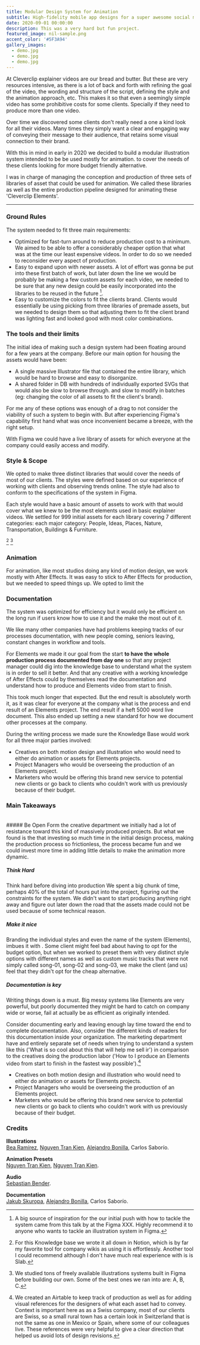 ```yaml
---
title: Modular Design System for Animation
subtitle: High-fidelity mobile app designs for a super awesome social media company.
date: 2020-09-01 00:00:00
description: This was a very hard but fun project.
featured_image: nil-sample.png
accent_color: '#5F3A94'
gallery_images:
  - demo.jpg
  - demo.jpg
  - demo.jpg
---
```


At Cleverclip explainer videos are our bread and butter. But these are very resources intensive, as there is a lot of back and forth with refining the goal of the video, the  wording and structure of the script, defining the style and the animation approach, etc. This makes it so that even a seemingly simple video has some prohibitive costs for some clients. Specially if they need to produce more than one video.

Over time we discovered some clients don't really need a one a kind look for all their videos. Many times they simply want a clear and engaging way of conveying their message to their audience, that retains some visual connection to their brand.

With this in mind in early in 2020 we decided to build a modular illustration system intended to be be used mostly for animation. to cover the needs of these clients looking for more budget friendly alternative.

I was in charge of managing the conception and production of three sets of libraries of asset that could be used for animation. We called these libraries as well as the entire production pipeline designed for animating these 'Cleverclip Elements'.
****


### Ground Rules
The system needed to fit three main requirements:

* Optimized for fast-turn around to reduce production cost to a minimum. We aimed to be able to offer a considerably cheaper option that what was at the time our least expensive videos. In order to do so we needed to reconsider every aspect of production.
* Easy to expand upon with newer assets. A lot of effort was gonna be put into these first batch of work, but later down the line we would be probably be making a few custom assets for each video, we needed to be sure that any new design could be easily incorporated into the libraries to be reused in the future [^1].
* Easy to customize the colors to fit the clients brand. Clients would essentially be using picking from three libraries of premade assets, but we needed to design them so that adjusting them to fit the client brand was lighting fast and looked good with most color combinations.



### The tools and their limits
The initial idea of making such a design system had been floating around for a few years at the company.  Before our main option for housing the assets would have been:
- A single massive Illustrator file that contained the entire library, which would be hard to browse and easy to disorganize.
- A shared folder in DB with hundreds of individually exported SVGs that would also  be slow to browse through. and slow to modify in batches (eg: changing the color of all assets to fit the client's brand).

For me any of these options was enough of a drag to not consider the viability of such a system to begin with. But after experiencing Figma's capability first hand what was once inconvenient became a breeze, with the right setup.

With Figma we could have a live library of assets for which everyone at the company could easily access and modify.



### Style & Scope
We opted to make three distinct libraries that would cover the needs of most of our clients. The styles were defined based on our experience of working with clients and observing trends online. The style had also to conform to the specifications of the system in Figma.

Each style would have a basic amount of assets to work with that would cover what we knew to be the most elements used in basic explainer videos. We settled for 999 initial assets for each library covering 7 different categories:  each major category: People, Ideas, Places, Nature, Transportation, Buildings & Furniture.

[^3] [^2]


### Animation
For animation, like most studios doing any kind of motion design, we work mostly with After Effects. It was easy to stick to After Effects for production, but we needed to speed things up. We opted to limit the



### Documentation
The system was optimized for efficiency but it would only be efficient on the long run if users know how to use it and the make the most out of it.

We like many other companies have had problems keeping tracks of our processes documentation, with new people coming, seniors leaving, constant changes in workflow and tools.

For Elements we made it our goal from the start **to have the whole production process documented from day one** so that any project manager could dig into the knowledge base to understand what the system is in order to sell it better. And that any creative with a working knowledge of After Effects could by themselves read the documentation and understand how to produce and Elements video from start to finish.

This took much longer that expected. But the end result is absolutely worth it, as it was clear for everyone at the company what is the process and end result of an Elements project. The end result if a heft 5000 word live document. This also ended up setting a new standard for how we document other processes at the company.

During the writing process we made sure the Knowledge Base would work for all three major parties involved:

- Creatives on both motion design and illustration who would need to either do animation or assets for Elements projects.
- Project Managers who would be overseeing the production of an Elements project.
- Marketers who would be offering this brand new service to potential new clients or go back to clients who couldn't work with us previously because of their budget.



### Main Takeaways
</br>
##### Be Open
Form the creative department we initially had a lot of resistance toward this kind of massively produced projects. But what we found is the that investing so much time in the initial design process, making the production process so frictionless, the process became fun and we could invest more time in adding little details to make the animation more dynamic.

##### Think Hard
Think hard before diving into production We spent a big chunk of time, perhaps 40% of the total of hours put into the project, figuring out the constraints for the system. We didn't want to start producing anything right away and figure out later down the road that the assets made could not be used because of some technical reason.

##### Make it nice
Branding the individual styles and even the name of the system (Elements), imbues it with . Some client might feel bad about having to opt for the budget option, but when we worked to preset them with very distinct style options with different names as well as custom music tracks that were not simply called song-01, song-02 and song-03, we make the client (and us) feel that they didn't opt for the cheap alternative.

##### Documentation is key
Writing things down is a must. Big messy systems like Elements are very powerful, but poorly documented they might be hard to catch on company wide or worse, fail at actually be as efficient as originally intended.

Consider documenting early and leaving enough lay time toward the end to complete documentation. Also, consider the different kinds of readers for this documentation inside your organization. The marketing department have and entirely separate set of needs when trying to understand a system like this ('What is so cool about this that will help me sell ir') in comparison to the creatives doing the production labor ('How to I produce an Elements video from start to finish in the fastest way possible').[^4]

- Creatives on both motion design and illustration who would need to either do animation or assets for Elements projects.
- Project Managers who would be overseeing the production of an Elements project.
- Marketers who would be offering this brand new service to potential new clients or go back to clients who couldn't work with us previously because of their budget.

### Credits

**Illustrations**  
[Bea Ramírez](https://dribbble.com/Beavaquero), [Nguyen Tran Kien](https://dribbble.com/Stairwaytohell), [Alejandro Bonilla](https://vimeo.com/alejandrobonilla), Carlos Saborío.

**Animation Presets**  
[Nguyen Tran Kien](https://dribbble.com/Stairwaytohell), [Nguyen Tran Kien](https://dribbble.com/Stairwaytohell).

**Audio**  
[Sebastian Bender](http://www.sebastianbendermusic.com/about/).

**Documentation**  
[Jakub Skuropa](https://vimeo.com/jakubskorupa), [Alejandro Bonilla](https://vimeo.com/jakubskorupa), Carlos Saborío.

[^1]: A big source of inspiration for the our initial push with how to tackle the system came from this talk by at the Figma XXX. Highly recommend it to anyone who wants to tackle an illustration system in Figma.
[^2]: We studied tons of freely available illustrations systems built in Figma before building our own. Some of the best ones we ran into are: A, B, C.
[^3]: For this Knowledge base we wrote it all down in Notion, which is by far my favorite tool for company wikis as using it is effortlessly. Another tool I could recommend although I don't have much real experience with is is Slab.
[^4]: We created an Airtable to keep track of production as well as for adding visual references for the designers of what each asset had to convey. Context is important here as as a Swiss company, most of our clients are Swiss, so a small rural town has a certain look in Switzerland that is not the same as one in Mexico or Spain, where some of our colleagues live. These references were very helpful to give a clear direction that helped us avoid lots of design revisions.

